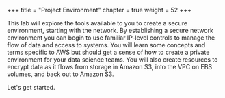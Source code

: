 +++
title = "Project Environment"
chapter = true
weight = 52
+++

This lab will explore the tools available to you to create a secure environment, starting with the network.  By establishing a secure network environment you can begin to use familiar IP-level controls to manage the flow of data and access to systems.  You will learn some concepts and terms specific to AWS but should get a sense of how to create a private environment for your data science teams.  You will also create resources to encrypt data as it flows from storage in Amazon S3, into the VPC on EBS volumes, and back out to Amazon S3.

Let's get started.
